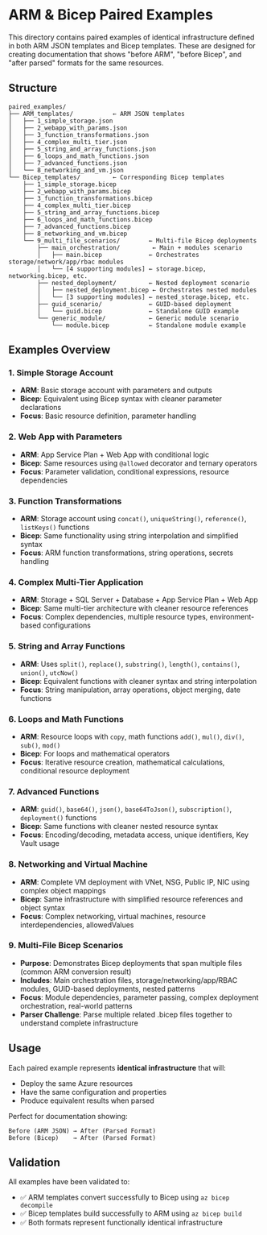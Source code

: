 # ARM & Bicep Paired Examples

This directory contains paired examples of identical infrastructure defined in both ARM JSON templates and Bicep templates. These are designed for creating documentation that shows "before ARM", "before Bicep", and "after parsed" formats for the same resources.

## Structure

```
paired_examples/
├── ARM_templates/           ← ARM JSON templates
│   ├── 1_simple_storage.json
│   ├── 2_webapp_with_params.json
│   ├── 3_function_transformations.json
│   ├── 4_complex_multi_tier.json
│   ├── 5_string_and_array_functions.json
│   ├── 6_loops_and_math_functions.json
│   ├── 7_advanced_functions.json
│   └── 8_networking_and_vm.json
└── Bicep_templates/         ← Corresponding Bicep templates
    ├── 1_simple_storage.bicep
    ├── 2_webapp_with_params.bicep
    ├── 3_function_transformations.bicep
    ├── 4_complex_multi_tier.bicep
    ├── 5_string_and_array_functions.bicep
    ├── 6_loops_and_math_functions.bicep
    ├── 7_advanced_functions.bicep
    ├── 8_networking_and_vm.bicep
    └── 9_multi_file_scenarios/        ← Multi-file Bicep deployments
        ├── main_orchestration/         ← Main + modules scenario
        │   ├── main.bicep             ← Orchestrates storage/network/app/rbac modules
        │   └── [4 supporting modules] ← storage.bicep, networking.bicep, etc.
        ├── nested_deployment/         ← Nested deployment scenario
        │   ├── nested_deployment.bicep ← Orchestrates nested modules
        │   └── [3 supporting modules] ← nested_storage.bicep, etc.
        ├── guid_scenario/             ← GUID-based deployment
        │   └── guid.bicep             ← Standalone GUID example
        └── generic_module/            ← Generic module scenario
            └── module.bicep           ← Standalone module example
```

## Examples Overview

### 1. Simple Storage Account
- **ARM**: Basic storage account with parameters and outputs
- **Bicep**: Equivalent using Bicep syntax with cleaner parameter declarations
- **Focus**: Basic resource definition, parameter handling

### 2. Web App with Parameters
- **ARM**: App Service Plan + Web App with conditional logic
- **Bicep**: Same resources using `@allowed` decorator and ternary operators
- **Focus**: Parameter validation, conditional expressions, resource dependencies

### 3. Function Transformations
- **ARM**: Storage account using `concat()`, `uniqueString()`, `reference()`, `listKeys()` functions
- **Bicep**: Same functionality using string interpolation and simplified syntax
- **Focus**: ARM function transformations, string operations, secrets handling

### 4. Complex Multi-Tier Application
- **ARM**: Storage + SQL Server + Database + App Service Plan + Web App
- **Bicep**: Same multi-tier architecture with cleaner resource references
- **Focus**: Complex dependencies, multiple resource types, environment-based configurations

### 5. String and Array Functions
- **ARM**: Uses `split()`, `replace()`, `substring()`, `length()`, `contains()`, `union()`, `utcNow()`
- **Bicep**: Equivalent functions with cleaner syntax and string interpolation
- **Focus**: String manipulation, array operations, object merging, date functions

### 6. Loops and Math Functions
- **ARM**: Resource loops with `copy`, math functions `add()`, `mul()`, `div()`, `sub()`, `mod()`
- **Bicep**: For loops and mathematical operators
- **Focus**: Iterative resource creation, mathematical calculations, conditional resource deployment

### 7. Advanced Functions
- **ARM**: `guid()`, `base64()`, `json()`, `base64ToJson()`, `subscription()`, `deployment()` functions
- **Bicep**: Same functions with cleaner nested resource syntax
- **Focus**: Encoding/decoding, metadata access, unique identifiers, Key Vault usage

### 8. Networking and Virtual Machine
- **ARM**: Complete VM deployment with VNet, NSG, Public IP, NIC using complex object mappings
- **Bicep**: Same infrastructure with simplified resource references and object syntax
- **Focus**: Complex networking, virtual machines, resource interdependencies, allowedValues

### 9. Multi-File Bicep Scenarios
- **Purpose**: Demonstrates Bicep deployments that span multiple files (common ARM conversion result)
- **Includes**: Main orchestration files, storage/networking/app/RBAC modules, GUID-based deployments, nested patterns
- **Focus**: Module dependencies, parameter passing, complex deployment orchestration, real-world patterns
- **Parser Challenge**: Parse multiple related .bicep files together to understand complete infrastructure

## Usage

Each paired example represents **identical infrastructure** that will:
- Deploy the same Azure resources
- Have the same configuration and properties
- Produce equivalent results when parsed

Perfect for documentation showing:
```
Before (ARM JSON) → After (Parsed Format)
Before (Bicep)    → After (Parsed Format)
```

## Validation

All examples have been validated to:
- ✅ ARM templates convert successfully to Bicep using `az bicep decompile`
- ✅ Bicep templates build successfully to ARM using `az bicep build`
- ✅ Both formats represent functionally identical infrastructure